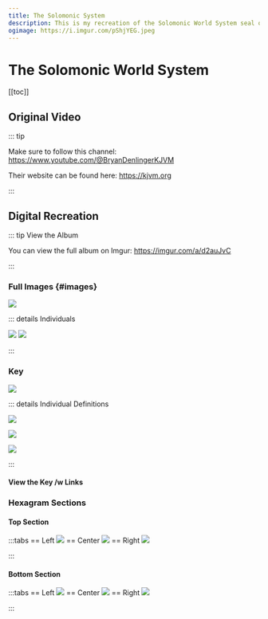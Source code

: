 ```yaml
---
title: The Solomonic System
description: This is my recreation of the Solomonic World System seal originally by "Born Again Barbarian" or "King James Video Ministries"
ogimage: https://i.imgur.com/pShjYEG.jpeg
---
```


# The Solomonic World System

[[toc]]

## Original Video

::: tip

Make sure to follow this channel: https://www.youtube.com/@BryanDenlingerKJVM

Their website can be found here: https://kjvm.org

:::

<YouTube id="XitdTlbyfG4" />

## Digital Recreation

::: tip View the Album

You can view the full album on Imgur: https://imgur.com/a/d2auJvC

:::

### Full Images {#images}

![](https://i.imgur.com/zrjvwjG.png)

::: details Individuals

![](https://i.imgur.com/qqgHBo9.jpeg)
![](https://i.imgur.com/WYkdDbn.jpeg)

:::

### Key

![](https://i.imgur.com/HSU9rJN.png)

::: details Individual Definitions

![](https://i.imgur.com/LvfqC3S.png)

![](https://i.imgur.com/R1NodW7.png)

![](https://i.imgur.com/VGLo9R4.png)

:::

#### View the Key /w Links

<PDF :src="`https://files.catbox.moe/rpkesd.pdf`" />

### Hexagram Sections

#### Top Section

:::tabs
== Left
![](https://i.imgur.com/qgJEhBD.png)
== Center
![](https://i.imgur.com/5gkI3bW.png)
== Right
![](https://i.imgur.com/B1vEhcV.png)

:::

#### Bottom Section

:::tabs
== Left
![](https://i.imgur.com/MlZFLwB.png)
== Center
![](https://i.imgur.com/JJC2jxc.png)
== Right
![](https://i.imgur.com/7fDEq6D.png)

:::
